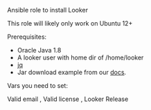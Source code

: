Ansible role to install Looker

This role will likely only work on Ubuntu 12+

Prerequisites:

* Oracle Java 1.8
* A looker user with home dir of /home/looker
* [jq](https://stedolan.github.io/jq/)
* Jar download example from our [docs](https://docs.looker.com/setup-and-management/on-prem-install/download-looker-jar#calling_the_api).

Vars you need to set:

Valid email
, Valid license
, Looker Release
